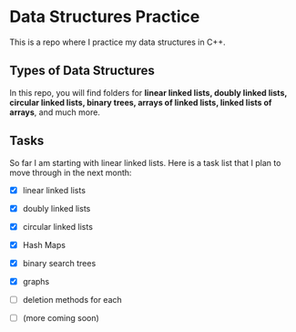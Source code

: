 # Data Structures Practice
This is a repo where I practice my data structures in C++.

## Types of Data Structures
In this repo, you will find folders for **linear linked lists,
doubly linked lists, circular linked lists, binary trees,
arrays of linked lists, linked lists of arrays**, and much more.

## Tasks
So far I am starting with linear linked lists. Here is a task list
that I plan to move through in the next month:

- [X] linear linked lists
- [X] doubly linked lists
- [X] circular linked lists
- [X] Hash Maps
- [X] binary search trees
- [X] graphs
- [ ] deletion methods for each
- [ ] \(more coming soon)


